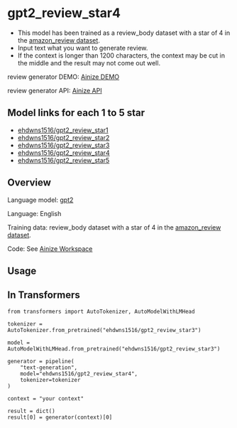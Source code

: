 # gpt2_review_star4

* This model has been trained as a review_body dataset with a star of 4 in the [amazon_review dataset](https://huggingface.co/datasets/amazon_reviews_multi).
* Input text what you want to generate review.
* If the context is longer than 1200 characters, the context may be cut in the middle and the result may not come out well.

review generator DEMO: [Ainize DEMO](https://main-review-generator-ehdwns1516.endpoint.ainize.ai/)

review generator API: [Ainize API](https://ainize.web.app/redirect?git_repo=https://github.com/ehdwns1516/review_generator)

## Model links for each 1 to 5 star
* [ehdwns1516/gpt2_review_star1](https://huggingface.co/ehdwns1516/gpt2_review_star1)
* [ehdwns1516/gpt2_review_star2](https://huggingface.co/ehdwns1516/gpt2_review_star2)
* [ehdwns1516/gpt2_review_star3](https://huggingface.co/ehdwns1516/gpt2_review_star3)
* [ehdwns1516/gpt2_review_star4](https://huggingface.co/ehdwns1516/gpt2_review_star4)
* [ehdwns1516/gpt2_review_star5](https://huggingface.co/ehdwns1516/gpt2_review_star5)

## Overview

Language model: [gpt2](https://huggingface.co/gpt2)

Language: English

Training data: review_body dataset with a star of 4 in the [amazon_review dataset](https://huggingface.co/datasets/amazon_reviews_multi).

Code: See [Ainize Workspace](https://ainize.ai/workspace/create?imageId=hnj95592adzr02xPTqss&git=https://github.com/ehdwns1516/gpt2_review_fine-tunning_note)

## Usage
## In Transformers

```
from transformers import AutoTokenizer, AutoModelWithLMHead
  
tokenizer = AutoTokenizer.from_pretrained("ehdwns1516/gpt2_review_star3")

model = AutoModelWithLMHead.from_pretrained("ehdwns1516/gpt2_review_star3")

generator = pipeline(
    "text-generation",
    model="ehdwns1516/gpt2_review_star4",
    tokenizer=tokenizer
)

context = "your context"

result = dict()
result[0] = generator(context)[0]
```

